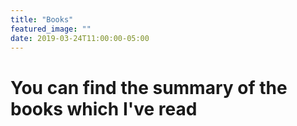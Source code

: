 ```yaml
---
title: "Books"
featured_image: ""
date: 2019-03-24T11:00:00-05:00
---
```


# You can find the summary of the books which I've read